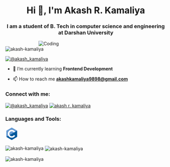 

<h1 align="center">Hi 👋, I'm Akash R. Kamaliya</h1>
<h3 align="center">I am a student of B. Tech in computer science and engineering at Darshan University</h3>

<img align="right" alt="Coding" width="400" src="https://i.makeagif.com/media/4-05-2022/FvBVst.mp4">


<p align="left"> <img src="https://komarev.com/ghpvc/?username=akash-kamaliya&label=Profile%20views&color=0e75b6&style=flat" alt="akash-kamaliya" /> </p>

<p align="left"> <a href="https://twitter.com/@akash_kamaliya" target="blank"><img src="https://img.shields.io/twitter/follow/@akash_kamaliya?logo=twitter&style=for-the-badge" alt="@akash_kamaliya" /></a> </p>

- 🌱 I’m currently learning **Frontend Development**

- 📫 How to reach me **akashkamaliya9898@gmail.com**

<h3 align="left">Connect with me:</h3>
<p align="left">
<a href="https://twitter.com/@akash_kamaliya" target="blank"><img align="center" src="https://raw.githubusercontent.com/rahuldkjain/github-profile-readme-generator/master/src/images/icons/Social/twitter.svg" alt="@akash_kamaliya" height="30" width="40" /></a>
<a href="https://linkedin.com/in/akash r. kamaliya" target="blank"><img align="center" src="https://raw.githubusercontent.com/rahuldkjain/github-profile-readme-generator/master/src/images/icons/Social/linked-in-alt.svg" alt="akash r. kamaliya" height="30" width="40" /></a>
</p>

<h3 align="left">Languages and Tools:</h3>
<p align="left"> <a href="https://www.cprogramming.com/" target="_blank" rel="noreferrer"> <img src="https://raw.githubusercontent.com/devicons/devicon/master/icons/c/c-original.svg" alt="c" width="40" height="40"/> </a> </p>

<p><img align="left" src="https://github-readme-stats.vercel.app/api/top-langs?username=akash-kamaliya&show_icons=true&locale=en&layout=compact" alt="akash-kamaliya" /></p>

<p>&nbsp;<img align="center" src="https://github-readme-stats.vercel.app/api?username=akash-kamaliya&show_icons=true&locale=en" alt="akash-kamaliya" /></p>

<p><img align="center" src="https://github-readme-streak-stats.herokuapp.com/?user=akash-kamaliya&" alt="akash-kamaliya" /></p>
